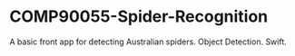 # COMP90055-Spider-Recognition
A basic front app for detecting Australian spiders. Object Detection. Swift.


